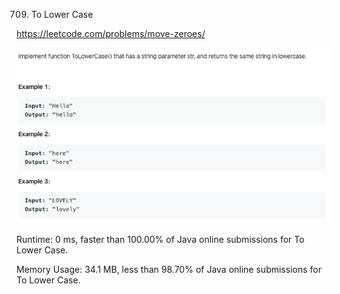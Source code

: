 709. To Lower Case

https://leetcode.com/problems/move-zeroes/

![image](image.png)

Runtime: 0 ms, faster than 100.00% of Java online submissions for To Lower Case.

Memory Usage: 34.1 MB, less than 98.70% of Java online submissions for To Lower Case.
